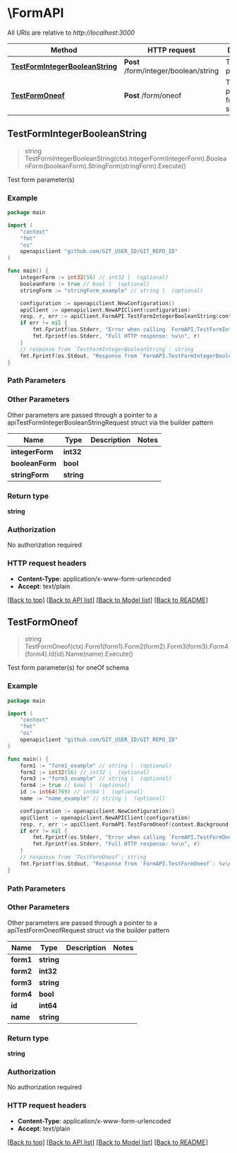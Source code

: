 # \FormAPI

All URIs are relative to *http://localhost:3000*

Method | HTTP request | Description
------------- | ------------- | -------------
[**TestFormIntegerBooleanString**](FormAPI.md#TestFormIntegerBooleanString) | **Post** /form/integer/boolean/string | Test form parameter(s)
[**TestFormOneof**](FormAPI.md#TestFormOneof) | **Post** /form/oneof | Test form parameter(s) for oneOf schema



## TestFormIntegerBooleanString

> string TestFormIntegerBooleanString(ctx).IntegerForm(integerForm).BooleanForm(booleanForm).StringForm(stringForm).Execute()

Test form parameter(s)



### Example

```go
package main

import (
	"context"
	"fmt"
	"os"
	openapiclient "github.com/GIT_USER_ID/GIT_REPO_ID"
)

func main() {
	integerForm := int32(56) // int32 |  (optional)
	booleanForm := true // bool |  (optional)
	stringForm := "stringForm_example" // string |  (optional)

	configuration := openapiclient.NewConfiguration()
	apiClient := openapiclient.NewAPIClient(configuration)
	resp, r, err := apiClient.FormAPI.TestFormIntegerBooleanString(context.Background()).IntegerForm(integerForm).BooleanForm(booleanForm).StringForm(stringForm).Execute()
	if err != nil {
		fmt.Fprintf(os.Stderr, "Error when calling `FormAPI.TestFormIntegerBooleanString``: %v\n", err)
		fmt.Fprintf(os.Stderr, "Full HTTP response: %v\n", r)
	}
	// response from `TestFormIntegerBooleanString`: string
	fmt.Fprintf(os.Stdout, "Response from `FormAPI.TestFormIntegerBooleanString`: %v\n", resp)
}
```

### Path Parameters



### Other Parameters

Other parameters are passed through a pointer to a apiTestFormIntegerBooleanStringRequest struct via the builder pattern


Name | Type | Description  | Notes
------------- | ------------- | ------------- | -------------
 **integerForm** | **int32** |  | 
 **booleanForm** | **bool** |  | 
 **stringForm** | **string** |  | 

### Return type

**string**

### Authorization

No authorization required

### HTTP request headers

- **Content-Type**: application/x-www-form-urlencoded
- **Accept**: text/plain

[[Back to top]](#) [[Back to API list]](../README.md#documentation-for-api-endpoints)
[[Back to Model list]](../README.md#documentation-for-models)
[[Back to README]](../README.md)


## TestFormOneof

> string TestFormOneof(ctx).Form1(form1).Form2(form2).Form3(form3).Form4(form4).Id(id).Name(name).Execute()

Test form parameter(s) for oneOf schema



### Example

```go
package main

import (
	"context"
	"fmt"
	"os"
	openapiclient "github.com/GIT_USER_ID/GIT_REPO_ID"
)

func main() {
	form1 := "form1_example" // string |  (optional)
	form2 := int32(56) // int32 |  (optional)
	form3 := "form3_example" // string |  (optional)
	form4 := true // bool |  (optional)
	id := int64(789) // int64 |  (optional)
	name := "name_example" // string |  (optional)

	configuration := openapiclient.NewConfiguration()
	apiClient := openapiclient.NewAPIClient(configuration)
	resp, r, err := apiClient.FormAPI.TestFormOneof(context.Background()).Form1(form1).Form2(form2).Form3(form3).Form4(form4).Id(id).Name(name).Execute()
	if err != nil {
		fmt.Fprintf(os.Stderr, "Error when calling `FormAPI.TestFormOneof``: %v\n", err)
		fmt.Fprintf(os.Stderr, "Full HTTP response: %v\n", r)
	}
	// response from `TestFormOneof`: string
	fmt.Fprintf(os.Stdout, "Response from `FormAPI.TestFormOneof`: %v\n", resp)
}
```

### Path Parameters



### Other Parameters

Other parameters are passed through a pointer to a apiTestFormOneofRequest struct via the builder pattern


Name | Type | Description  | Notes
------------- | ------------- | ------------- | -------------
 **form1** | **string** |  | 
 **form2** | **int32** |  | 
 **form3** | **string** |  | 
 **form4** | **bool** |  | 
 **id** | **int64** |  | 
 **name** | **string** |  | 

### Return type

**string**

### Authorization

No authorization required

### HTTP request headers

- **Content-Type**: application/x-www-form-urlencoded
- **Accept**: text/plain

[[Back to top]](#) [[Back to API list]](../README.md#documentation-for-api-endpoints)
[[Back to Model list]](../README.md#documentation-for-models)
[[Back to README]](../README.md)

